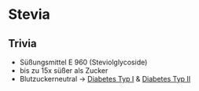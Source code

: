 # Stevia
## Trivia
- Süßungsmittel E 960 (Steviolglycoside)
- bis zu 15x süßer als Zucker
- Blutzuckerneutral -> [Diabetes Typ I](../Leiden/Diabetes%20Typ%20I.md) & [Diabetes Typ II](../Leiden/Diabetes%20Typ%20II.md)